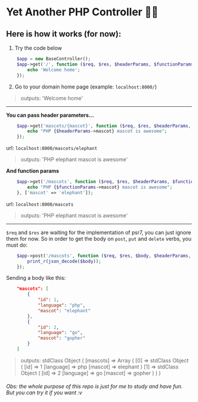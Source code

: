 # Yet Another PHP Controller 🐘🚦
## Here is how it works (for now):
1. Try the code below
```php
    $app = new BaseController();
    $app->get('/', function ($req, $res, $headerParams, $functionParams) {
        echo 'Welcome home';
    });
```
2. Go to your domain home page (example: `localhost:8000/`)
> outputs: 'Welcome home'

----------------------------------

**You can pass header parameters...**
```php
    $app->get('mascots/{mascot}', function ($req, $res, $headerParams, $functionParams) {
        echo "PHP {$headerParams->mascot} mascot is awesome";
    });
```
url: `localhost:8000/mascots/elephant`
> outputs: 'PHP elephant mascot is awesome'

**And function params**
```php
    $app->get('/mascots', function ($req, $res, $headerParams, $functionParams) {
        echo "PHP {$functionParams->mascot} mascot is awesome";
    }, ['mascot' => 'elephant']);
```
url: `localhost:8000/mascots`
> outputs: 'PHP elephant mascot is awesome'
--------------------------------------
`$req` and `$res` are waiting for the implementation of psr7, you can just ignore them for now. So in order to get the body on `post`, `put` and `delete` verbs, you must do:
```php
    $app->post('/mascots', function ($req, $res, $body, $headerParams, $functionParams) {
        print_r(json_decode($body));
    });
```
Sending a body like this:
```json
    "mascots": [
        {
            "id": 1,
            "language": "php",
            "mascot": "elephant"
        },
        {
            "id": 2,
            "language": "go",
            "mascot": "gopher"
        }
    ]
```
> outputs: stdClass Object ( [mascots] => Array ( [0] => stdClass Object ( [id] => 1 [language] => php [mascot] => elephant ) [1] => stdClass Object ( [id] => 2 [language] => go [mascot] => gopher ) ) )

###### Obs: the whole purpose of this repo is just for me to study and have fun. But you can try it if you want :v

